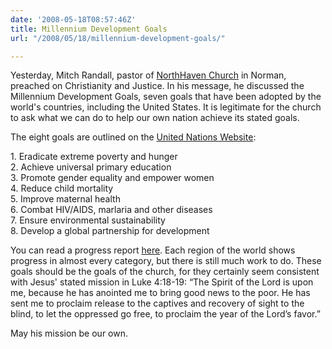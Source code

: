 ```yaml
---
date: '2008-05-18T08:57:46Z'
title: Millennium Development Goals
url: "/2008/05/18/millennium-development-goals/"

---
```

<p>Yesterday, Mitch Randall, pastor of <a href="http://www.northhavenchurch.net/"> NorthHaven Church</a> in Norman, preached on Christianity and Justice. In his message, he discussed the Millennium Development Goals, seven goals that have been adopted by the world's countries, including the United States. It is legitimate for the church to ask what we can do to help our own nation achieve its stated goals.</p>
<p>The eight goals are outlined on the <a href="http://www.un.org/millenniumgoals/index.html"> United Nations Website</a>:</p>
<p>1. Eradicate extreme poverty and hunger<br />
2. Achieve universal primary education<br />
3. Promote gender equality and empower women<br />
4. Reduce child mortality<br />
5. Improve maternal health<br />
6. Combat HIV/AIDS, marlaria and other diseases<br />
7. Ensure environmental sustainability<br />
8. Develop a global partnership for development</p>
<p>You can read a progress report <a href="http://www.un.org/millenniumgoals/docs/UNSD_MDG_Report_2007e.pdf"> here</a>. Each region of the world shows progress in almost every category, but there is still much work to do. These goals should be the goals of the church, for they certainly seem consistent with Jesus' stated mission in Luke 4:18-19: “The Spirit of the Lord is upon me, because he has anointed me to bring good news to the poor. He has sent me to proclaim release to the captives and recovery of sight to the blind, to let the oppressed go free, to proclaim the year of the Lord’s favor.”</p>
<p>May his mission be our own.</p>
